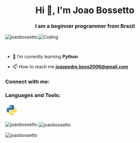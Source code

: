 <h1 align="center">Hi 👋, I'm Joao Bossetto</h1>
<h3 align="center">I am a beginner programmer from Brazil</h3>
<img align="right" alt="Coding" width="400" src= https://t3.ftcdn.net/jpg/06/01/17/18/360_F_601171862_l7yZ0wujj8o2SowiKTUsfLEEx8KunYNd.jpg>

<p align="left"> <img src="https://komarev.com/ghpvc/?username=joaobossetto&label=Profile%20views&color=0e75b6&style=flat" alt="joaobossetto" /> </p>

<p align="left"> <a href="https://twitter.com/" target="blank"><img src="https://img.shields.io/twitter/follow/?logo=twitter&style=for-the-badge" alt="" /></a> </p>

- 🌱 I’m currently learning **Python**

- 📫 How to reach me **joaopedro.boss2006@gmail.com**

<h3 align="left">Connect with me:</h3>
<p align="left">
</p>

<h3 align="left">Languages and Tools:</h3>
<p align="left"> <a href="https://www.python.org" target="_blank" rel="noreferrer"> <img src="https://raw.githubusercontent.com/devicons/devicon/master/icons/python/python-original.svg" alt="python" width="40" height="40"/> </a> </p>

<p><img align="left" src="https://github-readme-stats.vercel.app/api/top-langs?username=joaobossetto&show_icons=true&locale=en&layout=compact" alt="joaobossetto" /></p>

<p>&nbsp;<img align="center" src="https://github-readme-stats.vercel.app/api?username=joaobossetto&show_icons=true&locale=en" alt="joaobossetto" /></p>

<p><img align="center" src="https://github-readme-streak-stats.herokuapp.com/?user=joaobossetto&" alt="joaobossetto" /></p>
